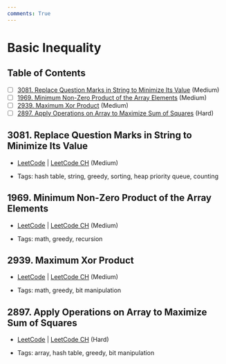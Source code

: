 ```yaml
---
comments: True
---
```


# Basic Inequality

## Table of Contents

- [ ] [3081. Replace Question Marks in String to Minimize Its Value](https://leetcode.cn/problems/replace-question-marks-in-string-to-minimize-its-value/) (Medium)
- [ ] [1969. Minimum Non-Zero Product of the Array Elements](https://leetcode.cn/problems/minimum-non-zero-product-of-the-array-elements/) (Medium)
- [ ] [2939. Maximum Xor Product](https://leetcode.cn/problems/maximum-xor-product/) (Medium)
- [ ] [2897. Apply Operations on Array to Maximize Sum of Squares](https://leetcode.cn/problems/apply-operations-on-array-to-maximize-sum-of-squares/) (Hard)

## 3081. Replace Question Marks in String to Minimize Its Value

-   [LeetCode](https://leetcode.com/problems/replace-question-marks-in-string-to-minimize-its-value/) | [LeetCode CH](https://leetcode.cn/problems/replace-question-marks-in-string-to-minimize-its-value/) (Medium)

-   Tags: hash table, string, greedy, sorting, heap priority queue, counting


## 1969. Minimum Non-Zero Product of the Array Elements

-   [LeetCode](https://leetcode.com/problems/minimum-non-zero-product-of-the-array-elements/) | [LeetCode CH](https://leetcode.cn/problems/minimum-non-zero-product-of-the-array-elements/) (Medium)

-   Tags: math, greedy, recursion


## 2939. Maximum Xor Product

-   [LeetCode](https://leetcode.com/problems/maximum-xor-product/) | [LeetCode CH](https://leetcode.cn/problems/maximum-xor-product/) (Medium)

-   Tags: math, greedy, bit manipulation


## 2897. Apply Operations on Array to Maximize Sum of Squares

-   [LeetCode](https://leetcode.com/problems/apply-operations-on-array-to-maximize-sum-of-squares/) | [LeetCode CH](https://leetcode.cn/problems/apply-operations-on-array-to-maximize-sum-of-squares/) (Hard)

-   Tags: array, hash table, greedy, bit manipulation
